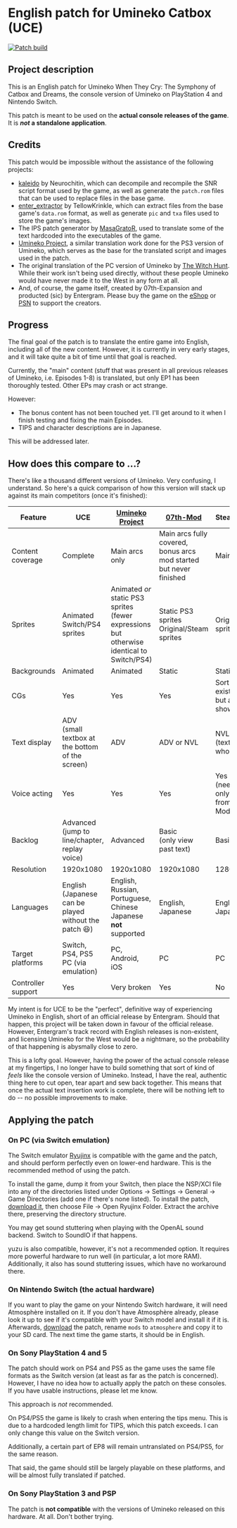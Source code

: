 # English patch for Umineko Catbox (UCE)

[![Patch build](https://github.com/ooa113y/umineko-catbox-english/actions/workflows/main.yml/badge.svg)](https://github.com/ooa113y/umineko-catbox-english/actions/workflows/main.yml)

## Project description
This is an English patch for Umineko When They Cry: The Symphony of Catbox and Dreams, the console version
of Umineko on PlayStation 4 and Nintendo Switch.

This patch is meant to be used on the **actual console releases of the game**. It is ***not* a standalone application**.

## Credits

This patch would be impossible without the assistance of the following projects:

- [kaleido](https://gitlab.com/Neurochitin/kaleido/-/tree/saku/) by Neurochitin, which can decompile and recompile the SNR script format used by the game, as well as generate the `patch.rom` files that can be used to replace files in the base game.
- [enter_extractor](https://github.com/07th-mod/enter_extractor) by TellowKrinkle, which can extract files from the base game's `data.rom` format, as well as generate `pic` and `txa` files used to store the game's images.
- The IPS patch generator by [MasaGratoR](https://github.com/masagrator), used to translate some of the text hardcoded into the executables of the game.
- [Umineko Project](https://umineko-project.org), a similar translation work done for the PS3 version of Umineko, which serves as the base for the translated script and images used in the patch.
- The original translation of the PC version of Umineko by [The Witch Hunt](https://witch-hunt.com). While their work isn't being used directly, without these people Umineko would have never made it to the West in any form at all.
- And, of course, the game itself, created by 07th-Expansion and producted (sic) by Entergram. Please buy the game on the [eShop](https://store-jp.nintendo.com/list/software/70010000012343.html) or [PSN](https://store.playstation.com/ja-jp/product/JP0741-CUSA16973_00-UMINEKOSAKUZZZZZ) to support the creators.

## Progress
The final goal of the patch is to translate the entire game into English, including all of the new content.
However, it is currently in very early stages, and it will take quite a bit of time until that goal is reached.

Currently, the "main" content (stuff that was present in all previous releases of Umineko,
i.e. Episodes 1-8) is translated, but only EP1 has been thoroughly tested.
Other EPs may crash or act strange.

However:

- The bonus content has not been touched yet. I'll get around to it when I finish testing and fixing the main Episodes.
- TIPS and character descriptions are in Japanese.

This will be addressed later.

## How does this compare to ...?

There's like a thousand different versions of Umineko. Very confusing, I understand. So here's a quick comparison of how this version will stack up against its main competitors (once it's finished):

|Feature|UCE|[Umineko Project](https://umineko-project.org)|[07th-Mod](https://07th-mod.com)|Steam release
|-|-|-|-|-|
|Content coverage|Complete|Main arcs only|Main arcs fully covered,<br>bonus arcs mod started but never finished|Main arcs only
|Sprites|Animated Switch/PS4 sprites|Animated *or* static PS3 sprites<br>(fewer expressions but otherwise identical to Switch/PS4)|Static PS3 sprites<br>Original/Steam sprites|Original/Steam sprites
|Backgrounds|Animated|Animated|Static|Static|
|CGs|Yes|Yes|Yes|Sort of (they exist in files but are never shown...)
|Text display|ADV<br>(small textbox at the bottom of the screen)|ADV|ADV or NVL|NVL<br>(text covers whole screen)
|Voice acting|Yes|Yes|Yes|Yes<br>(need "voice-only" patch from 07th-Mod)
|Backlog|Advanced<br>(jump to line/chapter, replay voice)|Advanced|Basic<br>(only view past text)|Basic
|Resolution|1920x1080|1920x1080|1920x1080|1280x960
|Languages|English<br>(Japanese can be played without the patch 😆)|English, Russian, Portuguese, Chinese<br>Japanese **not** supported|English, Japanese|English, Japanese
|Target platforms|Switch, PS4, PS5<br>PC (via emulation)|PC, Android, iOS|PC|PC
|Controller support|Yes|Very broken|Yes|No

My intent is for UCE to be the "perfect", definitive way of experiencing Umineko in English, short of an official release by Entergram. Should that happen, this project will be taken down in favour of the official release. However, Entergram's track record with English releases is non-existent, and licensing Umineko for the West would be a nightmare, so the probability of that happening is abysmally close to zero.

This is a lofty goal. However, having the power of the actual console release at my fingertips, I no longer have to build something that sort of kind of *feels* like the console version of Umineko. Instead, I have the real, authentic thing here to cut open, tear apart and sew back together. This means that once the actual text insertion work is complete, there will be nothing left to do -- no possible improvements to make.


## Applying the patch

### On PC (via Switch emulation)

The Switch emulator [Ryujinx](https://ryujinx.org/) is compatible with the game and the patch, and should perform perfectly even on lower-end hardware.
This is the recommended method of using the patch.

To install the game, dump it from your Switch, then place the NSP/XCI file into any of the directories listed under Options -> Settings -> General -> Game Directories (add one if there's none listed). To install the patch, [download it](../../releases/latest/download/patch.zip),
then choose File -> Open Ryujinx Folder. Extract the archive there, preserving the directory structure.

You may get sound stuttering when playing with the OpenAL sound backend. Switch to SoundIO if that happens.

yuzu is also compatible, however, it's not a recommended option. It requires more powerful hardware to run well (in particular, a lot more RAM).
Additionally, it also has sound stuttering issues, which have no workaround there.

### On Nintendo Switch (the actual hardware)

If you want to play the game on your Nintendo Switch hardware, it will need Atmosphère installed on it. If you don't have Atmosphère already, please look it up to see if
it's compatible with your Switch model and install it if it is.
Afterwards, [download](../../releases/latest/download/patch.zip) the patch, rename `mods` to `atmosphere` and copy it to your SD card.
The next time the game starts, it should be in English.

### On Sony PlayStation 4 and 5

The patch should work on PS4 and PS5 as the game uses the same file formats as the Switch version (at least as far as the patch is concerned).
However, I have no idea how to actually apply the patch on these consoles. If you have usable instructions, please let me know.

This approach is *not* recommended.

On PS4/PS5 the game is likely to crash when entering the tips menu.
This is due to a hardcoded length limit for TIPS, which this patch exceeds.
I can only change this value on the Switch version.

Additionally, a certain part of EP8 will remain untranslated on PS4/PS5, for the same reason.

That said, the game should still be largely playable on these platforms, and will be almost fully translated if patched.


### On Sony PlayStation 3 and PSP

The patch is **not compatible** with the versions of Umineko released on this hardware. At all. Don't bother trying.
